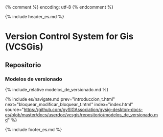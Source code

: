 {% comment %} encoding: utf-8 {% endcomment %}

{% include header_es.md %}

# Version Control System for Gis (VCSGis)

## Repositorio

### Modelos de versionado

{% include_relative modelos_de_versionado.md %}
 

{% include es/navigate.md 
   prev="introduccion_t.html" 
   next="bloquear_modificar_bloquear_t.html" 
   index="index.html" 
   source="https://github.com/gvSIGAssociation/gvsig-desktop-docs-es/blob/master/docs/userdoc/vcsgis/repositorio/modelos_de_versionado.md" 
%}

{% include footer_es.md %}

